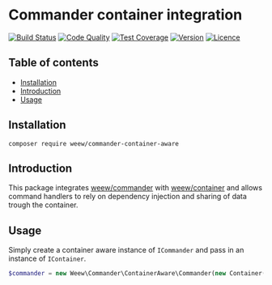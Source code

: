 # Commander container integration

[![Build Status](https://img.shields.io/travis/weew/commander-container-aware.svg)](https://travis-ci.org/weew/commander-container-aware)
[![Code Quality](https://img.shields.io/scrutinizer/g/weew/commander-container-aware.svg)](https://scrutinizer-ci.com/g/weew/commander-container-aware)
[![Test Coverage](https://img.shields.io/coveralls/weew/commander-container-aware.svg)](https://coveralls.io/github/weew/commander-container-aware)
[![Version](https://img.shields.io/packagist/v/weew/commander-container-aware.svg)](https://packagist.org/packages/weew/commander-container-aware)
[![Licence](https://img.shields.io/packagist/l/weew/commander-container-aware.svg)](https://packagist.org/packages/weew/commander-container-aware)

## Table of contents

- [Installation](#installation)
- [Introduction](#introduction)
- [Usage](#usage)

## Installation

`composer require weew/commander-container-aware`

## Introduction

This package integrates [weew/commander](https://github.com/weew/commander) with [weew/container](https://github.com/weew/container) and allows command handlers to rely on dependency injection and sharing of data trough the container.

## Usage

Simply create a container aware instance of `ICommander` and pass in an instance of `IContainer`.

```php
$commander = new Weew\Commander\ContainerAware\Commander(new Container());
```
